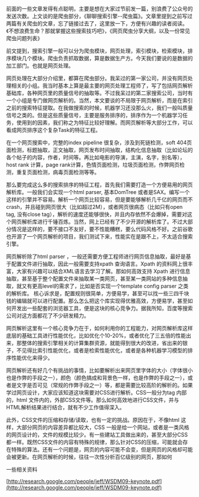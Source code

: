 前面的一些文章发得有点聪明，主要是想在大家过节前发一篇，别浪费了公众号的发送次数。上文谈的是爬虫部分，《聊聊搜索引擎--爬虫篇》。文章里提到之前写过两篇有关爬虫的文章，忘了链接过去了，这里放一下，方便有兴趣的读者阅读。《不想浪费生命？那就掌握这些搜索技巧吧》，《网页爬虫分享大纲，以及一份常见爬虫问题列表》

前文提到，搜索引擎一般可以分为爬虫模块，网页处理，索引模块，检索模块，排序模块几个模块。爬虫负责抓取数据，算是数据生产方。今天我们要说的是数据的加工部门。也就是网页处理。

网页处理在大部分介绍里，都算在爬虫部分。我呆过的第一家公司，并没有网页处理相关的小组。我当时基本上算是最主要的网页处理工程师了，写了包括网页解析基础库，各种网页里的质量信号的抽取等。不过我呆过的第二家搜索公司，当时有一个小组是专门做网页解析的。当然，本文要谈的不局限于网页解析，而是在索引之前的搜索特征提取。在我做搜索的时候，机器学习还没那么火，我们一般叫质量信号之类的。但是这些质量信号，主要是服务排序的，排序作为一个机器学习任务，使用到的因素，我们称之为特征比较好理解。而网页解析等大部分工作，可以看成网页排序这个复杂Task的特征工程。

在一个网页搜索中，完整的index pipeline 很复杂，涉及到死链检测，soft 404页面检测，标题抽取，正文抽取，网页发布时间抽取，结构化信息抽取（比如论坛的各个帖子的内容，作者，时间等。再比如电影的导演，主演，名字，别名等），host rank 计算，page rank计算，色情页面检测，垃圾页面检测，作弊网页检测，重复页面检测，病毒页面检测等等。

那么要完成这么多的搜索排序的特征工程，首先我们需要打造一个方便易用的网页解析库。一般我们会实现一个html parser, 基本DomTree 或者是SAX。编写一个这样的引擎并不容易。解析一个网页比较容易，但是要能够解析几千亿的网页而不crash，并且碰到网页很大（比如超过2M），或者网页很病态（比如只有open tag, 没有close tag），解析的速度还能够很快，并且内存依然不会爆掉，需要对这个网页解析库进行千锤百炼。当然，网上已经有了不少开源的解析库了。不过大部分情况是这样的，要不接口不友好，要不性能糟糕，要么代码风格不好。之前谷歌也开源了一个网页解析的项目，我们测试下来，性能实在是跟不上，不太适合搜索引擎。

网页解析除了html parser ，一般还需要方便工程师进行网页信息抽取，最好是基于配置文件进行抽取，因此一般需要支持xpath 查询语言。Xpath 的资料网上很丰富，大家有兴趣可以结合XML语言去学习了解。那如何高效支持 Xpath 进行信息抽取，甚至基于整个配置文件来抽取某一类网页，甚至某一类网站的多种信息抽取，就又有更高level的需求了，比如是否实现一个template config parser 之类的解析库。 核心诉求是，配置规则很简单，方便易学，甚至可以找一些三四千块钱的编辑就可以进行配置。那么怎么把这个库实现得优雅高效，方便易学，甚至如何开发出一些配套的浏览器工具，便是这块的核心竞争力。据我所知，百度等搜索公司对这方面都花了不少研发精力。

网页解析这里有一个核心竞争力在于，如何利用你的工程能力，对网页解析库这样底层的基础工具进行性能优化，比如优化个10-20%，或者优化了三五倍的性能出来，那整体的搜索引擎相关的计算集群资源，就能得到很大的改进，省出来的银子，不见得比索引性能优化，或者是检索性能优化，或者是各种机器学习模型的排序性能优化来得少。

网页解析还有好几个有挑战的事情，比如要解析出来网页里字体的大小（字体很小也是作弊的手段之一），颜色（颜色搞成和背景色一样，也是作弊的手段之一），或者是文字是否可见（常规的作弊手段之一）等，都是需要比较高阶的解析的。如果学过网页设计，大家应该知道这块需要对CSS进行解析。CSS一般分为tag 内部的，html 文件内的，外部CSS文件等。那么如何高效地进行CSS文件，并与HTML解析结果进行结合，就有不少工作值得深入。

此外，CSS文件的压缩和存储/读取，也有一定的挑战。原因在于，不像html 这样，大部分网页的内容差异都比较大，CSS 一般是给一个网站，或者是一类风格的网页设计的，文件的规模比较少。有一些建站工具做出来的，甚至大部分CSS都一样。既然CSS文件的内容有特殊的规律，那么针对CSS的压缩，可能就会存在特殊的算法。还有一个问题是，网页的内容可能不会变，但是网页的风格却可能会被更新。在网页解析的时候，往往一次性分析百亿级别的网页，那如何

一些相关资料

[http://research.google.com/people/jeff/WSDM09-keynote.pdf](http://research.google.com/people/jeff/WSDM09-keynote.pdf)

<!--stackedit_data:
eyJoaXN0b3J5IjpbMTI3NzQyMzU4M119
-->